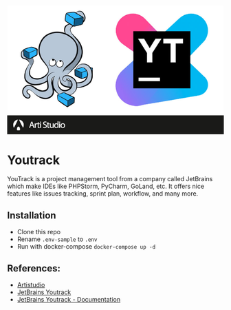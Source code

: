 ![YouTrack](logo.jpg)

# Youtrack

YouTrack is a project management tool from a company called JetBrains which make IDEs like PHPStorm, PyCharm, GoLand, etc. It offers nice features like issues tracking, sprint plan, workflow, and many more.

## Installation
- Clone this repo
- Rename `.env-sample` to `.env`
- Run with docker-compose `docker-compose up -d`

## References:
* [Artistudio](https://artistudio.xyz)
* [JetBrains Youtrack](https://www.jetbrains.com/youtrack/)
* [JetBrains Youtrack - Documentation](https://www.jetbrains.com/youtrack/documentation/)